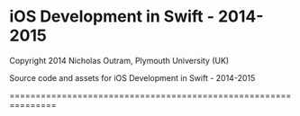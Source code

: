 iOS Development in Swift - 2014-2015
=======================
Copyright 2014 Nicholas Outram, Plymouth University (UK) 


Source code and assets for iOS Development in Swift - 2014-2015

===============================================================
